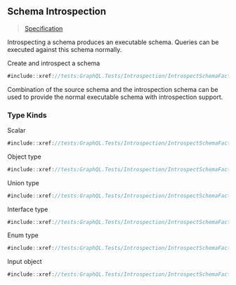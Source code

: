 ## Schema Introspection

> [Specification](https://facebook.github.io/graphql/June2018/#sec-Schema-Introspection)

Introspecting a schema produces an executable schema. Queries can be executed against this schema normally.

Create and introspect a schema

```csharp
#include::xref://tests:GraphQL.Tests/Introspection/IntrospectSchemaFacts.cs?s=Tanka.GraphQL.Tests.Introspection.IntrospectSchemaFacts.IntrospectSchemaFacts
```

Combination of the source schema and the introspection schema can be used to provide the normal executable schema with introspection support.

### Type Kinds

Scalar

```csharp
#include::xref://tests:GraphQL.Tests/Introspection/IntrospectSchemaFacts.cs?s=Tanka.GraphQL.Tests.Introspection.IntrospectSchemaFacts.Type_ScalarType
```

Object type

```csharp
#include::xref://tests:GraphQL.Tests/Introspection/IntrospectSchemaFacts.cs?s=Tanka.GraphQL.Tests.Introspection.IntrospectSchemaFacts.Type_ObjectType
```

Union type

```csharp
#include::xref://tests:GraphQL.Tests/Introspection/IntrospectSchemaFacts.cs?s=Tanka.GraphQL.Tests.Introspection.IntrospectSchemaFacts.Type_UnionType
```

Interface type

```csharp
#include::xref://tests:GraphQL.Tests/Introspection/IntrospectSchemaFacts.cs?s=Tanka.GraphQL.Tests.Introspection.IntrospectSchemaFacts.Type_InterfaceType
```

Enum type

```csharp
#include::xref://tests:GraphQL.Tests/Introspection/IntrospectSchemaFacts.cs?s=Tanka.GraphQL.Tests.Introspection.IntrospectSchemaFacts.Type_EnumType
```

Input object

```csharp
#include::xref://tests:GraphQL.Tests/Introspection/IntrospectSchemaFacts.cs?s=Tanka.GraphQL.Tests.Introspection.IntrospectSchemaFacts.Type_InputObjectType
```
